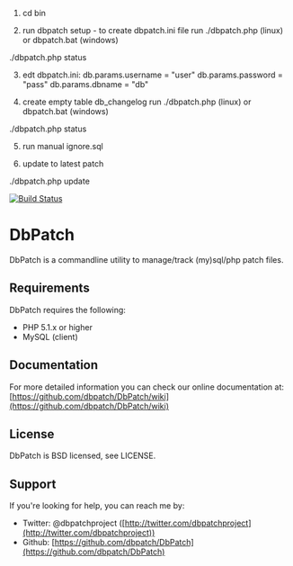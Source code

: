 1. cd bin

2. run dbpatch setup - to create dbpatch.ini file
run ./dbpatch.php (linux) or dbpatch.bat (windows)

./dbpatch.php status

3. edt dbpatch.ini:
db.params.username = "user"
db.params.password = "pass"
db.params.dbname = "db"

4. create empty table db_changelog
run ./dbpatch.php (linux) or dbpatch.bat (windows)

./dbpatch.php status

5. run manual ignore.sql 

6. update to latest patch

./dbpatch.php update


[![Build Status](https://secure.travis-ci.org/dbpatch/DbPatch.png?branch=master)](http://travis-ci.org/dbpatch/DbPatch)

DbPatch
======

DbPatch is a commandline utility to manage/track (my)sql/php patch files.

Requirements
------------
DbPatch requires the following:

* PHP 5.1.x or higher
* MySQL (client)

Documentation
-------------
For more detailed information you can check our online documentation at: [https://github.com/dbpatch/DbPatch/wiki](https://github.com/dbpatch/DbPatch/wiki)

License
-------
DbPatch is BSD licensed, see LICENSE.

Support
-------
If you're looking for help, you can reach me by:

*  Twitter: @dbpatchproject ([http://twitter.com/dbpatchproject](http://twitter.com/dbpatchproject))
*  Github: [https://github.com/dbpatch/DbPatch](https://github.com/dbpatch/DbPatch)


